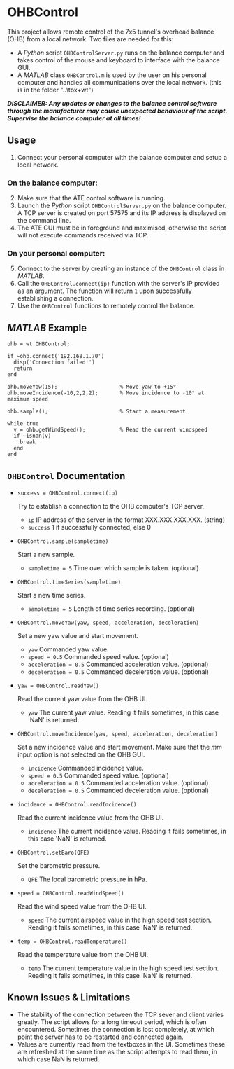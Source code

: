# OHBControl

This project allows remote control of the 7x5 tunnel's overhead balance (OHB) from a local network. Two files are needed for this:
- A *Python* script `OHBControlServer.py` runs on the balance computer and takes control of the mouse and keyboard to interface with the balance GUI.
- A *MATLAB* class `OHBControl.m` is used by the user on his personal computer and handles all communications over the local network. (this is in the folder "..\tbx\+wt\")

***DISCLAIMER: Any updates or changes to the balance control software through the manufacturer may cause unexpected behaviour of the script. Supervise the balance computer at all times!***

## Usage

1. Connect your personal computer with the balance computer and setup a local network.

### On the balance computer:
2. Make sure that the ATE control software is running.
3. Launch the *Python* script `OHBControlServer.py` on the balance computer. A TCP server is created on port 57575 and its IP address is displayed on the command line.
4. The ATE GUI must be in foreground and maximised, otherwise the script will not execute commands received via TCP.

### On your personal computer:
5. Connect to the server by creating an instance of the `OHBControl` class in *MATLAB*.
6. Call the `OHBControl.connect(ip)` function with the server's IP provided as an argument. The function will return `1` upon successfully establishing a connection.
7. Use the `OHBControl` functions to remotely control the balance.

## *MATLAB* Example

```
ohb = wt.OHBControl;

if ~ohb.connect('192.168.1.70')
  disp('Connection failed!')
  return
end

ohb.moveYaw(15);                    % Move yaw to +15°
ohb.moveIncidence(-10,2,2,2);       % Move incidence to -10° at maximum speed

ohb.sample();                       % Start a measurement

while true
  v = ohb.getWindSpeed();           % Read the current windspeed
  if ~isnan(v)
    break
  end
end
```

## `OHBControl` Documentation

- `success = OHBControl.connect(ip)` 
  
  Try to establish a connection to the OHB computer's TCP server.
  - `ip`                    IP address of the server in the format XXX.XXX.XXX.XXX. (string)
  - `success`               1 if successfully connected, else 0


- `OHBControl.sample(sampletime)` 
  
  Start a new sample.
  - `sampletime = 5`        Time over which sample is taken. (optional)


- `OHBControl.timeSeries(sampletime)` 
  
  Start a new time series.
  - `sampletime = 5`        Length of time series recording. (optional)


- `OHBControl.moveYaw(yaw, speed, acceleration, deceleration)` 
  
  Set a new yaw value and start movement.
  - `yaw`                   Commanded yaw value.
  - `speed = 0.5`           Commanded speed value. (optional)
  - `acceleration = 0.5`    Commanded acceleration value. (optional)
  - `deceleration = 0.5`    Commanded deceleration value. (optional)


- `yaw = OHBControl.readYaw()` 
  
  Read the current yaw value from the OHB UI.
  - `yaw`                   The current yaw value. Reading it fails sometimes, in this case 'NaN' is returned.


- `OHBControl.moveIncidence(yaw, speed, acceleration, deceleration)` 
  
  Set a new incidence value and start movement. Make sure that the *mm* input option is not selected on the OHB GUI.
  - `incidence`             Commanded incidence value.
  - `speed = 0.5`           Commanded speed value. (optional)
  - `acceleration = 0.5`    Commanded acceleration value. (optional)
  - `deceleration = 0.5`    Commanded deceleration value. (optional)


- `incidence = OHBControl.readIncidence()` 
  
  Read the current incidence value from the OHB UI.
  - `incidence`             The current incidence value. Reading it fails sometimes, in this case 'NaN' is returned.


- `OHBControl.setBaro(QFE)` 
  
  Set the barometric pressure.
  - `QFE`                   The local barometric pressure in hPa.


- `speed = OHBControl.readWindSpeed()` 

  Read the wind speed value from the OHB UI.
  - `speed`                 The current airspeed value in the high speed test section. Reading it fails sometimes, in this case 'NaN' is returned.

- `temp = OHBControl.readTemperature()` 

  Read the temperature value from the OHB UI.
  - `temp`                  The current temperature value in the high speed test section. Reading it fails sometimes, in this case 'NaN' is returned.

## Known Issues & Limitations

- The stability of the connection between the TCP sever and client varies greatly. The script allows for a long timeout period, which is often encountered. Sometimes the connection is lost completely, at which point the server has to be restarted and connected again.
- Values are currently read from the textboxes in the UI. Sometimes these are refreshed at the same time as the script attempts to read them, in which case NaN is returned.
